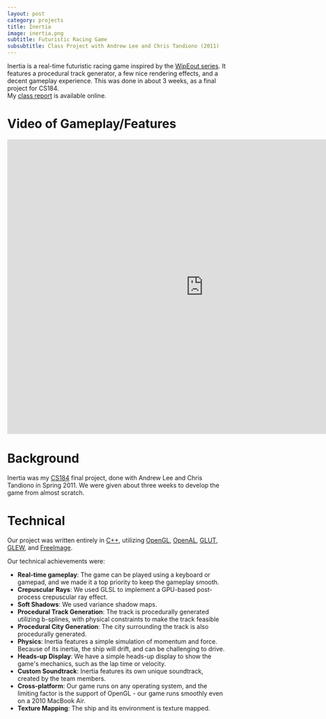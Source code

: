 ```yaml
---
layout: post
category: projects
title: Inertia
image: inertia.png
subtitle: Futuristic Racing Game
subsubtitle: Class Project with Andrew Lee and Chris Tandiono (2011)
---
```

Inertia is a real-time futuristic racing game inspired by the 
[WipEout series](http://www.wipeouthd.com/). It features a procedural track 
generator, a few nice rendering effects, and a decent gameplay experience.
This was done in about 3 weeks, as a final project for CS184.  
My [class report](http://s3.brandonwang.net/projects/inertia/InertiaReport.pdf)
is available online.

# Video of Gameplay/Features

<iframe width="900" height="675" src="http://www.youtube.com/embed/-7mLWhH3AkE" frameborder="0" allowfullscreen="allowfullscreen">
</iframe>

# Background
Inertia was my [CS184](http://inst.eecs.berkeley.edu/~cs184/sp11/) final 
project, done with Andrew Lee and Chris Tandiono in Spring 2011. We were 
given about three weeks to develop the game from almost scratch. 

# Technical
Our project was written entirely in [C++](http://en.wikiaedia.org/wiki/C%2B%2B),
utilizing [OpenGL](http://www.opengl.org/), 
[OpenAL](http://connect.creativelabs.com/openal/default.aspx), 
[GLUT](http://freeglut.sourceforge.net/), 
[GLEW](http://glew.sourceforge.net/), and 
[FreeImage](http://freeimage.sourceforge.net/download.html).

Our technical achievements were:

- __Real-time gameplay__: The game can be played using a keyboard or gamepad, 
  and we made it a top priority to keep the gameplay smooth.
- __Crepuscular Rays__: We used GLSL to implement a GPU-based post-process
  crepuscular ray effect.
- __Soft Shadows__: We used variance shadow maps.
- __Procedural Track Generation__: The track is procedurally generated 
  utilizing b-splines, with physical constraints to make the track feasible
- __Procedural City Generation__: The city surrounding the track is also
  procedurally generated.
- __Physics__: Inertia features a simple simulation of momentum and force. 
  Because of its inertia, the ship will drift, and can be challenging to 
  drive.
- __Heads-up Display__: We have a simple heads-up display to show the game's
  mechanics, such as the lap time or velocity.
- __Custom Soundtrack__: Inertia features its own unique soundtrack, created
  by the team members.
- __Cross-platform__: Our game runs on any operating system, and the limiting
  factor is the support of OpenGL - our game runs smoothly even on a 2010
  MacBook Air.
- __Texture Mapping__: The ship and its environment is texture mapped.

